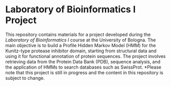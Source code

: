 # Laboratory of Bioinformatics I Project

This repository contains materials for a project developed during the *Laboratory of Bioinformatics I* course at the University of Bologna. The main objective is to build a Profile Hidden Markov Model (HMM) for the Kunitz-type protease inhibitor domain, starting from structural data and using it for functional annotation of protein sequences. The project involves retrieving data from the Protein Data Bank (PDB), sequence analysis, and the application of HMMs to search databases such as SwissProt. 
*Please note that this project is still in progress and the content in this repository is subject to change.

